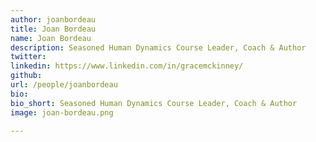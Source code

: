 ```yaml
---
author: joanbordeau
title: Joan Bordeau
name: Joan Bordeau
description: Seasoned Human Dynamics Course Leader, Coach & Author
twitter: 
linkedin: https://www.linkedin.com/in/gracemckinney/
github: 
url: /people/joanbordeau
bio: 
bio_short: Seasoned Human Dynamics Course Leader, Coach & Author
image: joan-bordeau.png

---
```


